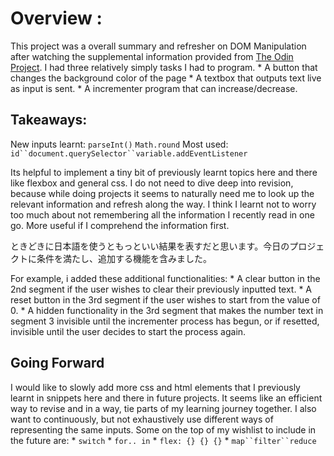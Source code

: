 # Overview :
This project was a overall summary and refresher on DOM Manipulation after watching the supplemental information provided from [The Odin Project](https://www.theodinproject.com/lessons/foundations-dom-manipulation-and-events). I had three relatively simply tasks I had to program.
    * A button that changes the background color of the page
    * A textbox that outputs text live as input is sent.
    * A incrementer program that can increase/decrease.


## Takeaways:
New inputs learnt: `parseInt()` `Math.round`
Most used: `id``document.querySelector``variable.addEventListener`

Its helpful to implement a tiny bit of previously learnt topics here and there like flexbox and general css. I do not need to dive deep into revision, because while doing projects it seems to naturally need me to look up the relevant information and refresh along the way. I think I learnt not to worry too much about not remembering all the information I recently read in one go. More useful if I comprehend the information first.

ときどきに日本語を使うともっといい結果を表すだと思います。今日のプロジェクトに条件を満たし、追加する機能を含みました。

For example, i added these additional functionalities:
    * A clear button in the 2nd segment if the user wishes to clear their previously inputted text.
    * A reset button in the 3rd segment if the user wishes to start from the value of 0.
    * A hidden functionality in the 3rd segment that makes the number text in segment 3 invisible until the incrementer process has begun, or if resetted, invisible until the user decides to start the process again.

## Going Forward

I would like to slowly add more css and html elements that I previously learnt in snippets here and there in future projects. It seems like an efficient way to revise and in a way, tie parts of my learning journey together. 
I also want to continuously, but not exhaustively use different ways of representing the same inputs. Some on the top of my wishlist to include in the future are:
    * `switch`
    * `for.. in` 
    * `flex: {} {} {}`
    * `map``filter``reduce`
